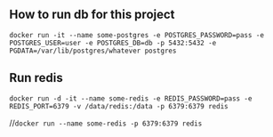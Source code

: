 ## How to run db for this project
`docker run -it --name some-postgres -e POSTGRES_PASSWORD=pass -e POSTGRES_USER=user -e POSTGRES_DB=db -p 5432:5432 -e PGDATA=/var/lib/postgres/whatever postgres`

## Run redis
`docker run -d -it --name some-redis -e REDIS_PASSWORD=pass -e REDIS_PORT=6379 -v /data/redis:/data -p 6379:6379 redis`

//`docker run --name some-redis -p 6379:6379 redis` 